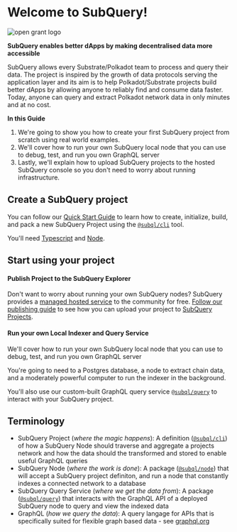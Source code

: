 # Welcome to SubQuery!
![open grant logo](https://raw.githubusercontent.com/w3f/General-Grants-Program/master/src/badge_black.svg)

**SubQuery enables better dApps by making decentralised data more accessible**

SubQuery allows every Substrate/Polkadot team to process and query their data. The project is inspired by the growth of data protocols serving the application layer and its aim is to help Polkadot/Substrate projects build better dApps by allowing anyone to reliably find and consume data faster. Today, anyone can query and extract Polkadot network data in only minutes and at no cost.

**In this Guide**
1. We're going to show you how to create your first SubQuery project from scratch using real world examples.
2. We'll cover how to run your own SubQuery local node that you can use to debug, test, and run you own GraphQL server
3. Lastly, we'll explain how to upload SubQuery projects to the hosted SubQuery console so you don't need to worry about running infrastructure.

## Create a SubQuery project
You can follow our [Quick Start Guide](../quickstart/quickstart.md) to learn how to create, initialize, build, and pack a new SubQuery Project using the [`@subql/cli`](https://www.npmjs.com/package/@subql/cli) tool.

You'll need [Typescript](https://www.typescriptlang.org/) and  [Node](https://nodejs.org/en/).

## Start using your project
#### Publish Project to the SubQuery Explorer
Don't want to worry about running your own SubQuery nodes? SubQuery provides a [managed hosted service](https://explorer.subquery.network) to the community for free. [Follow our publishing guide](../publish/publish.md) to see how you can upload your project to [SubQuery Projects](https://project.subquery.network).

#### Run your own Local Indexer and Query Service
We'll cover how to run your own SubQuery local node that you can use to debug, test, and run you own GraphQL server

You're going to need to a Postgres database, a node to extract chain data, and a moderately powerful computer to run the indexer in the background.

You'll also use our custom-built GraphQL query service [`@subql/query`](https://www.npmjs.com/package/@subql/query) to interact with your SubQuery project.

## Terminology
- SubQuery Project (*where the magic happens*): A definition ([`@subql/cli`](https://www.npmjs.com/package/@subql/cli)) of how a SubQuery Node should traverse and aggregate a projects network and how the data should the transformed and stored to enable useful GraphQL queries 
- SubQuery Node (*where the work is done*): A package ([`@subql/node`](https://www.npmjs.com/package/@subql/node)) that will accept a SubQuery project definiton, and run a node that constantly indexes a connected network to a database
- SubQuery Query Service (*where we get the data from*): A package ([`@subql/query`](https://www.npmjs.com/package/@subql/query)) that interacts with the GraphQL API of a deployed SubQuery node to query and view the indexed data
- GraphQL (*how we query the data*): A query langage for APIs that is specifically suited for flexible graph based data - see [graphql.org](https://graphql.org/learn/)
